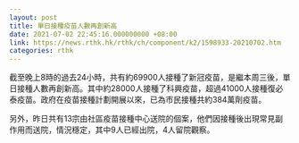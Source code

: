 ```yaml
---
layout: post
title: 單日接種疫苗人數再創新高
date: 2021-07-02 22:45:16.000000000 +08:00
link: https://news.rthk.hk/rthk/ch/component/k2/1598933-20210702.htm
categories: rthk
---
```


截至晚上8時的過去24小時，共有約69900人接種了新冠疫苗，是繼本周三後，單日接種人數再創新高。其中約28000人接種了科興疫苗，超過41000人接種復必泰疫苗。政府在疫苗接種計劃開展以來，已為市民接種共約384萬劑疫苗。

另外，昨日共有13宗由社區疫苗接種中心送院的個案，他們因接種後出現常見副作用而送院，情況穩定，其中9人已經出院，4人留院觀察。
